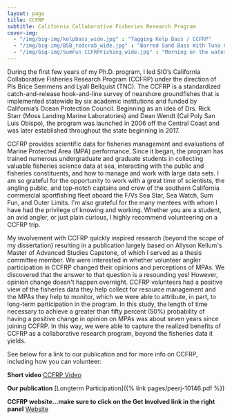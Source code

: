 ```yaml
---
layout: page
title: CCFRP
subtitle: California Collaborative Fisheries Research Program
cover-img: 
  - "/img/big-img/kelpbass_wide.jpg" : "Tagging Kelp Bass / CCFRP"
  - "/img/big-img/BSB_redcrab_wide.jpg" : "Barred Sand Bass With Tuna Crab / CCFRP"
  - "/img/big-img/SumFun_CCFRPFishing_wide.jpg" : "Morning on the water for CCFRP / Erica Mason"
---
```

<!-- Google tag (gtag.js) -->
<script async src="https://www.googletagmanager.com/gtag/js?id=G-PCGRM6QCDX"></script>
<script>
  window.dataLayer = window.dataLayer || [];
  function gtag(){dataLayer.push(arguments);}
  gtag('js', new Date());

  gtag('config', 'G-PCGRM6QCDX');
</script>
During the first few years of my Ph.D. program, I led SIO’s California Collaborative Fisheries Research Program (CCFRP) under the direction of PIs Brice Semmens and Lyall Bellquist (TNC). The CCFRP is a standardized catch-and-release hook-and-line survey of nearshore groundfishes that is implemented statewide by six academic institutions and funded by California’s Ocean Protection Council. Beginning as an idea of Drs. Rick Starr (Moss Landing Marine Laboratories) and Dean Wendt (Cal Poly San Luis Obispo), the program was launched in 2006 off the Central Coast and was later established throughout the state beginning in 2017.

CCFRP provides scientific data for fisheries management and evaluations of Marine Protected Area (MPA) performance.  Since it began, the program has trained numerous undergraduate and graduate students in collecting valuable fisheries science data at sea, interacting with the public and fisheries constituents, and how to manage and work with large data sets. I am so grateful for the opportunity to work with a great time of scientists, the angling public, and top-notch captains and crew of the southern California commercial sportfishing fleet aboard the F/Vs Sea Star, Sea Watch, Sum Fun, and Outer Limits. I'm also grateful for the many mentees with whom I have had the privilege of knowing and working. Whether you are a student, an avid angler, or just plain curious, I highly recommend volunteering on a CCFRP trip.

My involvement with CCFRP quickly inspired research (beyond the scope of my dissertation) resulting in a publication largely based on Allyson Kellum's Master of Advanced Studies Capstone, of which I served as a thesis committee member. We were interested in whether volunteer angler participation in CCFRP changed their opinions and perceptions of MPAs. We discovered that the answer to that question is a resounding yes! However, opinion change doesn't happen overnight. CCFRP volunteers had a positive view of the fisheries data they help collect for resource management and the MPAs they help to monitor, which we were able to attribute, in part, to long-term participation in the program. In this study, the length of time necessary to achieve a greater than fifty percent (50%) probability of having a positive change in opinion on MPAs was about seven years since joining CCFRP. In this way, we were able to capture the realized benefits of CCFRP as a collaborative research program, beyond the fisheries data it yields.

See below for a link to our publication and for more info on CCFRP, including how you can volunteer:

**Short video** <a href = "https://youtu.be/Y5w4fggjncI">CCFRP Video</a>

**Our publication** [Longterm Participation]({% link pages/peerj-10146.pdf %}) 

**CCFRP website...make sure to click on the Get Involved link in the right panel** <a href = "https://mlml.sjsu.edu/fisheries/ccfrp/">Website</a>
